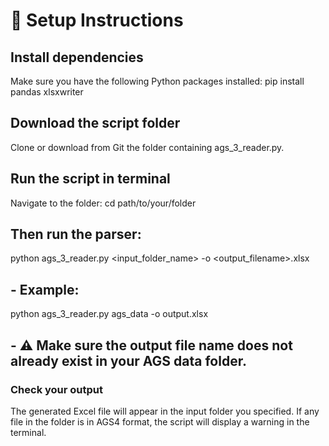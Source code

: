 

# 🔧 Setup Instructions
## Install dependencies
Make sure you have the following Python packages installed:
pip install pandas xlsxwriter
## Download the script folder
 Clone or download from Git the folder containing ags_3_reader.py.
## Run the script in terminal
 Navigate to the folder:
cd path/to/your/folder
## Then run the parser:
python ags_3_reader.py <input_folder_name> -o <output_filename>.xlsx

## - Example:
python ags_3_reader.py ags_data -o output.xlsx
## -  ⚠️ Make sure the output file name does not already exist in your AGS data folder.
### Check your output
The generated Excel file will appear in the input folder you specified.
If any file in the folder is in AGS4 format, the script will display a warning in the terminal.
